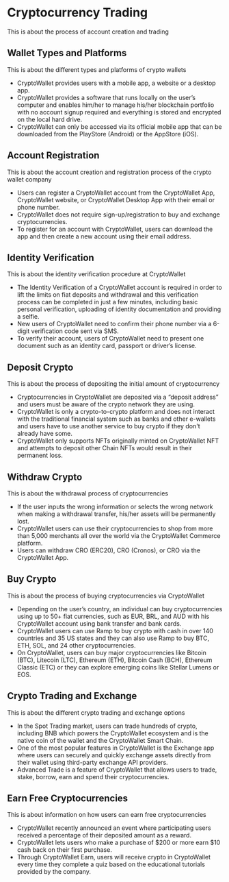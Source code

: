 # Cryptocurrency Trading

This is about the process of account creation and trading

## Wallet Types and Platforms

This is about the different types and platforms of crypto wallets

- CryptoWallet provides users with a mobile app, a website or a desktop app.
- CryptoWallet provides a software that runs locally on the user’s computer and enables him/her to manage his/her blockchain portfolio with no account signup required and  everything is stored and encrypted on the local hard drive.
- CryptoWallet can only be accessed via its official mobile app that can be downloaded from the PlayStore (Android) or the AppStore (iOS).

## Account Registration

This is about the account creation and registration process of the crypto wallet company

- Users can register a CryptoWallet account from the CryptoWallet App, CryptoWallet website, or CryptoWallet Desktop App with their email or phone number.
- CryptoWallet does not require sign-up/registration to buy and exchange cryptocurrencies.
- To register for an account with CryptoWallet, users can download the app and then create a new account using their email address.

## Identity Verification

This is about the identity verification procedure at CryptoWallet

- The Identity Verification of a CryptoWallet account is required in order to lift the limits on fiat deposits and withdrawal and this verification process can be completed in just a few minutes, including basic personal verification, uploading of identity documentation and providing a selfie.
- New users of CryptoWallet need to confirm their phone number via a 6-digit verification code sent via SMS.
- To verify their account, users of CryptoWallet need to present one document such as an identity card, passport or driver’s license.

## Deposit Crypto

This is about the process of depositing the initial amount of cryptocurrency

- Cryptocurrencies in CryptoWallet are deposited via a “deposit address” and users must be aware of the crypto network they are using.
- CryptoWallet is only a crypto-to-crypto platform and does not interact with the traditional financial system such as banks and other e-wallets and users have to use another service to buy crypto if they don't already have some.
- CryptoWallet only supports NFTs originally minted on CryptoWallet NFT and attempts to deposit other Chain NFTs would result in their permanent loss.

## Withdraw Crypto

This is about the withdrawal process of cryptocurrencies

- If the user inputs the wrong information or selects the wrong network when making a withdrawal transfer, his/her assets will be permanently lost.
- CryptoWallet users can use their cryptocurrencies to shop from more than 5,000 merchants all over the world via the CryptoWallet Commerce platform.
- Users can withdraw CRO (ERC20), CRO (Cronos), or CRO via the CryptoWallet App.

## Buy Crypto

This is about the process of buying cryptocurrencies via CryptoWallet

- Depending on the user’s country, an individual can buy cryptocurrencies using up to 50+ fiat currencies, such as EUR, BRL, and AUD with his CryptoWallet account using bank transfer and bank cards.
- CryptoWallet users can use Ramp to buy crypto with cash in over 140 countries and 35 US states and they can also use Ramp to buy BTC, ETH, SOL, and 24 other cryptocurrencies.
- On CryptoWallet, users can buy major cryptocurrencies like Bitcoin (BTC), Litecoin (LTC), Ethereum (ETH), Bitcoin Cash (BCH), Ethereum Classic (ETC) or they can explore emerging coins like Stellar Lumens or EOS.

## Crypto Trading and Exchange

This is about the different crypto trading and exchange options

- In the Spot Trading market, users can trade hundreds of crypto, including BNB which powers the CryptoWallet ecosystem and is the native coin of the wallet and the CryptoWallet Smart Chain.
- One of the most popular features in CryptoWallet is the Exchange app where users can securely and quickly exchange assets directly from their wallet using third-party exchange API providers.
- Advanced Trade is a feature of CryptoWallet that allows users to trade, stake, borrow, earn and spend their cryptocurrencies.

## Earn Free Cryptocurrencies

This is about information on how users can earn free cryptocurrencies

- CryptoWallet recently announced an event where participating users received a percentage of their deposited amount as a reward.
- CryptoWallet lets users who make a purchase of $200 or more earn $10 cash back on their first purchase.
- Through CryptoWallet Earn, users will receive crypto in CryptoWallet every time they complete a quiz based on the educational tutorials provided by the company.